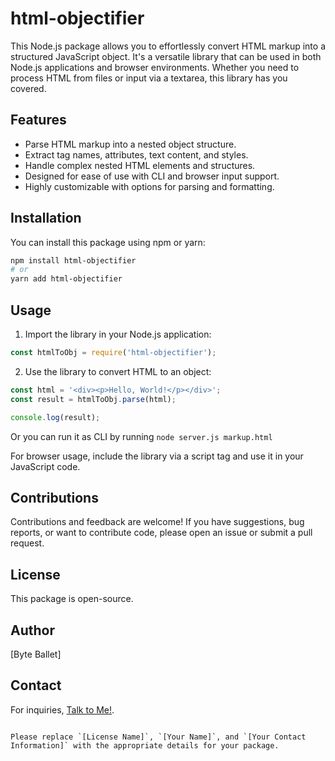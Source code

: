 # html-objectifier

This Node.js package allows you to effortlessly convert HTML markup into a structured JavaScript object. It's a versatile library that can be used in both Node.js applications and browser environments. Whether you need to process HTML from files or input via a textarea, this library has you covered.

## Features

- Parse HTML markup into a nested object structure.
- Extract tag names, attributes, text content, and styles.
- Handle complex nested HTML elements and structures.
- Designed for ease of use with CLI and browser input support.
- Highly customizable with options for parsing and formatting.

## Installation

You can install this package using npm or yarn:

```bash
npm install html-objectifier
# or
yarn add html-objectifier
```

## Usage

1. Import the library in your Node.js application:

```javascript
const htmlToObj = require('html-objectifier');
```

2. Use the library to convert HTML to an object:

```javascript
const html = '<div><p>Hello, World!</p></div>';
const result = htmlToObj.parse(html);

console.log(result);
```

Or you can run it as CLI by running ``node server.js markup.html``

For browser usage, include the library via a script tag and use it in your JavaScript code.

## Contributions

Contributions and feedback are welcome! If you have suggestions, bug reports, or want to contribute code, please open an issue or submit a pull request.

## License

This package is open-source.

## Author

[Byte Ballet]

## Contact

For inquiries, [Talk to Me!](https://github.com/byteballet/byteballet/issues/new?title=I+want+to+talk+to+you&body=Hi,+@byteballet.).
```

Please replace `[License Name]`, `[Your Name]`, and `[Your Contact Information]` with the appropriate details for your package.
